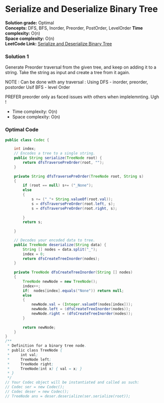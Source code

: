 #  Serialize and Deserialize Binary Tree

**Solution grade:** Optimal  
**Concepts:** DFS, BFS, Inorder, Preorder, PostOrder, LevelOrder
**Time complexity:** O(n)  
**Space complexity:** O(n)  
**LeetCode Link:** [Serialize and Deserialize Binary Tree](https://leetcode.com/problems/serialize-and-deserialize-binary-tree)



### Solution 1
Generate Preorder traversal from the given tree, and keep on adding it to a string.
Take the string as input and create a tree from it again.

NOTE : Can be done with any traversal :
Using DFS - inorder, preorder, postorder
Usif BFS - level Order

PREFER preorder only as faced issues with others when implelemnting. Ugh !


- Time complexity: O(n)
- Space complexity: O(n)


### Optimal Code

```java
public class Codec {

    int index;
    // Encodes a tree to a single string.
    public String serialize(TreeNode root) {   
        return dfsTraversePreOrder(root, "");
    }
    
    private String dfsTraversePreOrder(TreeNode root, String s)
    {
        if (root == null) s+= ("_None");
        else
        {
            s += ("_"+ String.valueOf(root.val));
            s = dfsTraversePreOrder(root.left, s);
            s = dfsTraversePreOrder(root.right, s);
            
        }
        return s;
        
    }

    // Decodes your encoded data to tree.
    public TreeNode deserialize(String data) {
        String [] nodes = data.split("_");
        index = 0;
        return dfsCreateTreeInorder(nodes);
    }
    
    private TreeNode dfsCreateTreeInorder(String [] nodes)
    {   
        TreeNode newNode = new TreeNode();
        index++;
        if(  nodes[index].equals("None")) return null;
        else
        {
            newNode.val = (Integer.valueOf(nodes[index]));
            newNode.left = (dfsCreateTreeInorder(nodes));
            newNode.right = (dfsCreateTreeInorder(nodes));
        }
        
        return newNode;
    }
}
/**
 * Definition for a binary tree node.
 * public class TreeNode {
 *     int val;
 *     TreeNode left;
 *     TreeNode right;
 *     TreeNode(int x) { val = x; }
 * }
 */
// Your Codec object will be instantiated and called as such:
// Codec ser = new Codec();
// Codec deser = new Codec();
// TreeNode ans = deser.deserialize(ser.serialize(root));
```
